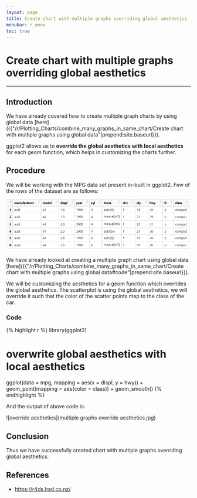 ```yaml
---
layout: page
title: Create chart with multiple graphs overriding global aesthetics
menubar: r_menu
toc: true
---
```


# Create chart with multiple graphs overriding global aesthetics

-------------------------------------------------------------------

## Introduction

We have already covered how to create multiple graph charts by using global data [here]({{"/r/Plotting_Charts/combine_many_graphs_in_same_chart/Create chart with multiple graphs using global data"|prepend:site.baseurl}}). 

ggplot2 allows us to **override the global aesthetics with local aesthetics** for each geom function, which helps in customizing the charts further.

## Procedure

We will be working with the MPG data set present in-built in ggplot2. Few of the rows of the dataset are as follows:

![MPG head](MPG_head.png)


We have already looked at creating a multiple graph chart using global data [here]({{"/r/Plotting_Charts/combine_many_graphs_in_same_chart/Create chart with multiple graphs using global data#code"|prepend:site.baseurl}}). 

We will be customizing the aesthetics for a geom function which overrides the global aesthetics. The scatterplot is using the global aesthetics,  we will override it such that the color of the scatter points map to the class of the car.

### Code

{% highlight r %} 
library(ggplot2)
# overwrite global aesthetics with local aesthetics
ggplot(data = mpg, mapping = aes(x = displ, y = hwy)) + geom_point(mapping = aes(color = class)) + geom_smooth()
{% endhighlight %}

And the output of above code is:

![override aesthetics](multiple graphs override aesthetics.jpg)

## Conclusion

Thus we have successfully created chart with multiple graphs overriding global aesthetics. 

## References
- https://r4ds.had.co.nz/